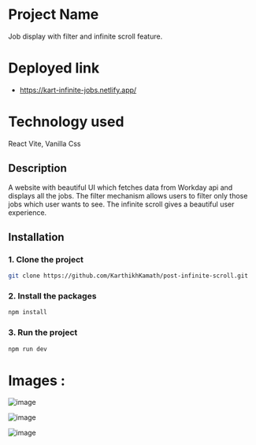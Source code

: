 # Project Name
Job display with filter and infinite scroll feature.

# Deployed link 
- https://kart-infinite-jobs.netlify.app/

# Technology used
React Vite, Vanilla Css

## Description
A website with beautiful UI which fetches data from Workday api and displays all the jobs. The filter mechanism allows users to filter only those jobs which user wants to see. The infinite scroll gives a beautiful user experience.

## Installation
### 1. Clone the project

```sh
git clone https://github.com/KarthikhKamath/post-infinite-scroll.git
```
### 2. Install the packages

```sh
npm install
```

### 3. Run the project

```sh
npm run dev
```


# Images :

![image](https://github.com/KarthikhKamath/post-infinite-scroll/assets/158549012/299f3af7-6c9e-47f4-b62f-ce4a28c312b9)

![image](https://github.com/KarthikhKamath/post-infinite-scroll/assets/158549012/49f82775-48bc-440d-b630-a4260beda349)

![image](https://github.com/KarthikhKamath/post-infinite-scroll/assets/158549012/f1bdf3d3-f1a7-4178-8b65-cc180405ac04)





